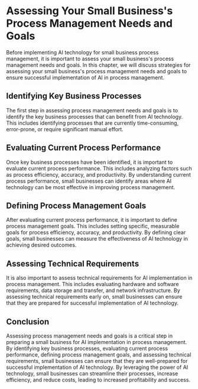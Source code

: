 Assessing Your Small Business's Process Management Needs and Goals
========================================================================================================================================================

Before implementing AI technology for small business process management, it is important to assess your small business's process management needs and goals. In this chapter, we will discuss strategies for assessing your small business's process management needs and goals to ensure successful implementation of AI in process management.

Identifying Key Business Processes
----------------------------------

The first step in assessing process management needs and goals is to identify the key business processes that can benefit from AI technology. This includes identifying processes that are currently time-consuming, error-prone, or require significant manual effort.

Evaluating Current Process Performance
--------------------------------------

Once key business processes have been identified, it is important to evaluate current process performance. This includes analyzing factors such as process efficiency, accuracy, and productivity. By understanding current process performance, small businesses can identify areas where AI technology can be most effective in improving process management.

Defining Process Management Goals
---------------------------------

After evaluating current process performance, it is important to define process management goals. This includes setting specific, measurable goals for process efficiency, accuracy, and productivity. By defining clear goals, small businesses can measure the effectiveness of AI technology in achieving desired outcomes.

Assessing Technical Requirements
--------------------------------

It is also important to assess technical requirements for AI implementation in process management. This includes evaluating hardware and software requirements, data storage and transfer, and network infrastructure. By assessing technical requirements early on, small businesses can ensure that they are prepared for successful implementation of AI technology.

Conclusion
----------

Assessing process management needs and goals is a critical step in preparing a small business for AI implementation in process management. By identifying key business processes, evaluating current process performance, defining process management goals, and assessing technical requirements, small businesses can ensure that they are well-prepared for successful implementation of AI technology. By leveraging the power of AI technology, small businesses can streamline their processes, increase efficiency, and reduce costs, leading to increased profitability and success.
